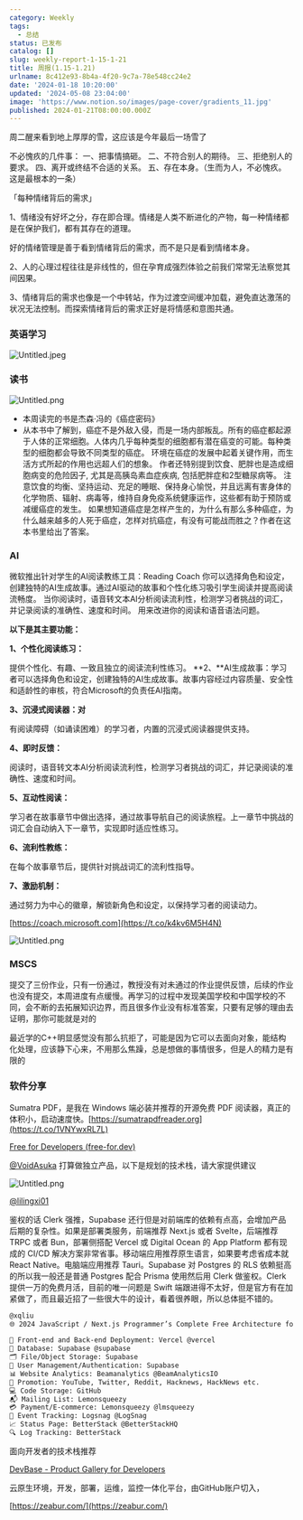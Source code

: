 ```yaml
---
category: Weekly
tags:
  - 总结
status: 已发布
catalog: []
slug: weekly-report-1-15-1-21
title: 周报(1.15-1.21)
urlname: 8c412e93-8b4a-4f20-9c7a-78e548cc24e2
date: '2024-01-18 10:20:00'
updated: '2024-05-08 23:04:00'
image: 'https://www.notion.so/images/page-cover/gradients_11.jpg'
published: 2024-01-21T08:00:00.000Z
---
```


周二醒来看到地上厚厚的雪，这应该是今年最后一场雪了


不必愧疚的几件事：
一、把事情搞砸。
二、不符合别人的期待。
三、拒绝别人的要求。
四、离开或终结不合适的关系。
五、存在本身。（生而为人，不必愧疚。这是最根本的一条）


「每种情绪背后的需求」


1、情绪没有好坏之分，存在即合理。情绪是人类不断进化的产物，每一种情绪都是在保护我们，都有其存在的道理。


好的情绪管理是善于看到情绪背后的需求，而不是只是看到情绪本身。


2、人的心理过程往往是非线性的，但在孕育成强烈体验之前我们常常无法察觉其间因果。


3、情绪背后的需求也像是一个中转站，作为过渡空间缓冲加载，避免直达激荡的状况无法控制。而探索情绪背后的需求正好是将情感和意图共通。


### 英语学习


![Untitled.jpeg](https://prod-files-secure.s3.us-west-2.amazonaws.com/5d24fe63-e567-4804-86f9-9fdc62e13082/faec46dc-9da5-4799-b905-c316418f1168/Untitled.jpeg?X-Amz-Algorithm=AWS4-HMAC-SHA256&X-Amz-Content-Sha256=UNSIGNED-PAYLOAD&X-Amz-Credential=ASIAZI2LB4666F47ZK3Z%2F20250309%2Fus-west-2%2Fs3%2Faws4_request&X-Amz-Date=20250309T213251Z&X-Amz-Expires=3600&X-Amz-Security-Token=IQoJb3JpZ2luX2VjEDQaCXVzLXdlc3QtMiJHMEUCIDUDRFQHWf4AXovvqTD2Ch6%2FQtT%2B72kdRHe3FNS3neHmAiEAt5pA1JLJu4AcpXgYPya558st5C1jwhu6nEoWH0EVqyEq%2FwMIfRAAGgw2Mzc0MjMxODM4MDUiDBL9Hzz80%2FKCv9r%2FVSrcAwVqGCwBDY0NoX43aPdw3oQT4UeSgztR4CmsEM5pRuVibUm8v9hxO063l1xMEL0%2FVAT5NgoeZqY00GD8Fwq2gP%2FB%2BzHvTpYefPBMIvMRw4npG5tYmQvF95PQI%2BWLqZbvnyc4nD%2B3V4rO%2Fw4dtNbsfFKjO1%2FxJSsSy76fGP4vJjbc8hOstZ3HLXxubJKLTnH1IzqoUEP%2FiPMZ3k6xRKHVOgJBo4Vfr9ffn1aI7H3xWF3bjcfkc2hGdK2NqDv%2FG5olRGTfd77Kptbx%2FyEfcDe0jAA%2BHZ6QqHQIX6QG7zsX2ZPot65uNWyS3m2nKr3afN4ZKgYm4EZ%2BeSu9XtpYSfYmVrVpcUaeF%2BsD1uiIhEy%2FR%2FhVzLdvqsQ44Xe9xH07bEDbPkyAJWndgCpdqcU7VypYwJzUGci06aN4eh3SKp7sMQmbyxHM6tgzSI%2BnVOxfASgNS8asSCJLiyJTxL2O%2B0rJ6Fuv67kt%2BpzOWnALbXxrAu3oIVaiyv%2BZsb6jykqwgmTfuKkwWJwMAs%2BVomhrUdp2cnSH1%2FNFs35vz1l5LFKiYpvPrzBWqSy4m7v6w3MppQmFf8syESDSKpiG36H5FqxS6XoijtlKgXoqdLUH2zmb71Lzll6I24ziEYgilYGaMLDft74GOqUBH2qixGmqensMxIrVtetd8KebuKjlp44czqwbMnUS9QNym2%2Foric8s3n%2BY%2BB3DasC4zyrQUaJy69iEyOcKYUj1uXLgOzCZhRhKyHhR5td24Yhn2JdYel7rUtUJDlLdSMEOqJKCTmXZNBe%2F1T6y2K9UKX0TBMexQQC7lB0742EQ%2FPiChDqRaTloS0tsXC0khbHsThso%2BX2pZ4Ufe5M6it6d8l69vNm&X-Amz-Signature=be028d27bf5c1d274e02b33eeab76e410dfa9cf4783f66f13fd82c8772c793ca&X-Amz-SignedHeaders=host&x-id=GetObject)


### 读书


![Untitled.png](https://prod-files-secure.s3.us-west-2.amazonaws.com/5d24fe63-e567-4804-86f9-9fdc62e13082/08aff459-da99-4ed5-87c6-1f4c95b62ac3/Untitled.png?X-Amz-Algorithm=AWS4-HMAC-SHA256&X-Amz-Content-Sha256=UNSIGNED-PAYLOAD&X-Amz-Credential=ASIAZI2LB4666F47ZK3Z%2F20250309%2Fus-west-2%2Fs3%2Faws4_request&X-Amz-Date=20250309T213251Z&X-Amz-Expires=3600&X-Amz-Security-Token=IQoJb3JpZ2luX2VjEDQaCXVzLXdlc3QtMiJHMEUCIDUDRFQHWf4AXovvqTD2Ch6%2FQtT%2B72kdRHe3FNS3neHmAiEAt5pA1JLJu4AcpXgYPya558st5C1jwhu6nEoWH0EVqyEq%2FwMIfRAAGgw2Mzc0MjMxODM4MDUiDBL9Hzz80%2FKCv9r%2FVSrcAwVqGCwBDY0NoX43aPdw3oQT4UeSgztR4CmsEM5pRuVibUm8v9hxO063l1xMEL0%2FVAT5NgoeZqY00GD8Fwq2gP%2FB%2BzHvTpYefPBMIvMRw4npG5tYmQvF95PQI%2BWLqZbvnyc4nD%2B3V4rO%2Fw4dtNbsfFKjO1%2FxJSsSy76fGP4vJjbc8hOstZ3HLXxubJKLTnH1IzqoUEP%2FiPMZ3k6xRKHVOgJBo4Vfr9ffn1aI7H3xWF3bjcfkc2hGdK2NqDv%2FG5olRGTfd77Kptbx%2FyEfcDe0jAA%2BHZ6QqHQIX6QG7zsX2ZPot65uNWyS3m2nKr3afN4ZKgYm4EZ%2BeSu9XtpYSfYmVrVpcUaeF%2BsD1uiIhEy%2FR%2FhVzLdvqsQ44Xe9xH07bEDbPkyAJWndgCpdqcU7VypYwJzUGci06aN4eh3SKp7sMQmbyxHM6tgzSI%2BnVOxfASgNS8asSCJLiyJTxL2O%2B0rJ6Fuv67kt%2BpzOWnALbXxrAu3oIVaiyv%2BZsb6jykqwgmTfuKkwWJwMAs%2BVomhrUdp2cnSH1%2FNFs35vz1l5LFKiYpvPrzBWqSy4m7v6w3MppQmFf8syESDSKpiG36H5FqxS6XoijtlKgXoqdLUH2zmb71Lzll6I24ziEYgilYGaMLDft74GOqUBH2qixGmqensMxIrVtetd8KebuKjlp44czqwbMnUS9QNym2%2Foric8s3n%2BY%2BB3DasC4zyrQUaJy69iEyOcKYUj1uXLgOzCZhRhKyHhR5td24Yhn2JdYel7rUtUJDlLdSMEOqJKCTmXZNBe%2F1T6y2K9UKX0TBMexQQC7lB0742EQ%2FPiChDqRaTloS0tsXC0khbHsThso%2BX2pZ4Ufe5M6it6d8l69vNm&X-Amz-Signature=14d493eab005583369dfe371df7454529254b802cb495bf59ce55d1e01454f0c&X-Amz-SignedHeaders=host&x-id=GetObject)

- 本周读完的书是杰森·冯的《癌症密码》
- 从本书中了解到，癌症不是外敌入侵，而是一场内部叛乱。所有的癌症都起源于人体的正常细胞。人体内几乎每种类型的细胞都有潜在癌变的可能。每种类型的细胞都会导致不同类型的癌症。
环境在癌症的发展中起着关键作用，而生活方式所起的作用也远超人们的想象。
作者还特别提到饮食、肥胖也是造成细胞病变的危险因子, 尤其是高胰岛素血症疾病, 包括肥胖症和2型糖尿病等。
注意饮食的均衡、坚持运动、充足的睡眠、保持身心愉悦，并且远离有害身体的化学物质、辐射、病毒等，维持自身免疫系统健康运作，这些都有助于预防或减缓癌症的发生。
如果想知道癌症是怎样产生的，为什么有那么多种癌症，为什么越来越多的人死于癌症，怎样对抗癌症，有没有可能战而胜之？作者在这本书里给出了答案。

### AI


微软推出针对学生的AI阅读教练工具：Reading Coach
你可以选择角色和设定，创建独特的AI生成故事。通过AI驱动的故事和个性化练习吸引学生阅读并提高阅读流畅度。
当你阅读时，语音转文本AI分析阅读流利性，检测学习者挑战的词汇，并记录阅读的准确性、速度和时间。
用来改进你的阅读和语音语法问题。


**以下是其主要功能：**


**1、个性化阅读练习：**


提供个性化、有趣、一致且独立的阅读流利性练习。
**2、**AI生成故事：学习者可以选择角色和设定，创建独特的AI生成故事。故事内容经过内容质量、安全性和适龄性的审核，符合Microsoft的负责任AI指南。


**3、沉浸式阅读器：对**


有阅读障碍（如诵读困难）的学习者，内置的沉浸式阅读器提供支持。


**4、即时反馈：**


阅读时，语音转文本AI分析阅读流利性，检测学习者挑战的词汇，并记录阅读的准确性、速度和时间。


**5、互动性阅读：**


学习者在故事章节中做出选择，通过故事导航自己的阅读旅程。上一章节中挑战的词汇会自动纳入下一章节，实现即时适应性练习。


**6、流利性教练：**


在每个故事章节后，提供针对挑战词汇的流利性指导。


**7、激励机制：**


通过努力为中心的徽章，解锁新角色和设定，以保持学习者的阅读动力。


[https://coach.microsoft.com](https://t.co/k4kv6M5H4N)


![Untitled.png](https://prod-files-secure.s3.us-west-2.amazonaws.com/5d24fe63-e567-4804-86f9-9fdc62e13082/8f53d036-0cfc-469d-a837-f15107675ae4/Untitled.png?X-Amz-Algorithm=AWS4-HMAC-SHA256&X-Amz-Content-Sha256=UNSIGNED-PAYLOAD&X-Amz-Credential=ASIAZI2LB4666F47ZK3Z%2F20250309%2Fus-west-2%2Fs3%2Faws4_request&X-Amz-Date=20250309T213251Z&X-Amz-Expires=3600&X-Amz-Security-Token=IQoJb3JpZ2luX2VjEDQaCXVzLXdlc3QtMiJHMEUCIDUDRFQHWf4AXovvqTD2Ch6%2FQtT%2B72kdRHe3FNS3neHmAiEAt5pA1JLJu4AcpXgYPya558st5C1jwhu6nEoWH0EVqyEq%2FwMIfRAAGgw2Mzc0MjMxODM4MDUiDBL9Hzz80%2FKCv9r%2FVSrcAwVqGCwBDY0NoX43aPdw3oQT4UeSgztR4CmsEM5pRuVibUm8v9hxO063l1xMEL0%2FVAT5NgoeZqY00GD8Fwq2gP%2FB%2BzHvTpYefPBMIvMRw4npG5tYmQvF95PQI%2BWLqZbvnyc4nD%2B3V4rO%2Fw4dtNbsfFKjO1%2FxJSsSy76fGP4vJjbc8hOstZ3HLXxubJKLTnH1IzqoUEP%2FiPMZ3k6xRKHVOgJBo4Vfr9ffn1aI7H3xWF3bjcfkc2hGdK2NqDv%2FG5olRGTfd77Kptbx%2FyEfcDe0jAA%2BHZ6QqHQIX6QG7zsX2ZPot65uNWyS3m2nKr3afN4ZKgYm4EZ%2BeSu9XtpYSfYmVrVpcUaeF%2BsD1uiIhEy%2FR%2FhVzLdvqsQ44Xe9xH07bEDbPkyAJWndgCpdqcU7VypYwJzUGci06aN4eh3SKp7sMQmbyxHM6tgzSI%2BnVOxfASgNS8asSCJLiyJTxL2O%2B0rJ6Fuv67kt%2BpzOWnALbXxrAu3oIVaiyv%2BZsb6jykqwgmTfuKkwWJwMAs%2BVomhrUdp2cnSH1%2FNFs35vz1l5LFKiYpvPrzBWqSy4m7v6w3MppQmFf8syESDSKpiG36H5FqxS6XoijtlKgXoqdLUH2zmb71Lzll6I24ziEYgilYGaMLDft74GOqUBH2qixGmqensMxIrVtetd8KebuKjlp44czqwbMnUS9QNym2%2Foric8s3n%2BY%2BB3DasC4zyrQUaJy69iEyOcKYUj1uXLgOzCZhRhKyHhR5td24Yhn2JdYel7rUtUJDlLdSMEOqJKCTmXZNBe%2F1T6y2K9UKX0TBMexQQC7lB0742EQ%2FPiChDqRaTloS0tsXC0khbHsThso%2BX2pZ4Ufe5M6it6d8l69vNm&X-Amz-Signature=3a89a173227e1cf5574645561332fb1136047f76dfcaa1b1f4c18c2aa59972e7&X-Amz-SignedHeaders=host&x-id=GetObject)


### MSCS


提交了三份作业，只有一份通过，教授没有对未通过的作业提供反馈，后续的作业也没有提交，本周进度有点缓慢。再学习的过程中发现美国学校和中国学校的不同，会不断的去拓展知识边界，而且很多作业没有标准答案，只要有足够的理由去证明，那你可能就是对的


最近学的C++明显感觉没有那么抗拒了，可能是因为它可以去面向对象，能结构化处理，应该静下心来，不用那么焦躁，总是想做的事情很多，但是人的精力是有限的


### 软件分享


Sumatra PDF，是我在 Windows 端必装并推荐的开源免费 PDF 阅读器，真正的体积小，启动速度快。[https://sumatrapdfreader.org](https://t.co/1VNYwxRL7L)


[Free for Developers (free-for.dev)](https://free-for.dev/#/)


[@VoidAsuka](https://twitter.com/VoidAsuka) 打算做独立产品，以下是规划的技术栈，请大家提供建议


![Untitled.png](https://prod-files-secure.s3.us-west-2.amazonaws.com/5d24fe63-e567-4804-86f9-9fdc62e13082/93561a3c-b2bc-4a43-bbc5-67e3f740ed5e/Untitled.png?X-Amz-Algorithm=AWS4-HMAC-SHA256&X-Amz-Content-Sha256=UNSIGNED-PAYLOAD&X-Amz-Credential=ASIAZI2LB4666F47ZK3Z%2F20250309%2Fus-west-2%2Fs3%2Faws4_request&X-Amz-Date=20250309T213251Z&X-Amz-Expires=3600&X-Amz-Security-Token=IQoJb3JpZ2luX2VjEDQaCXVzLXdlc3QtMiJHMEUCIDUDRFQHWf4AXovvqTD2Ch6%2FQtT%2B72kdRHe3FNS3neHmAiEAt5pA1JLJu4AcpXgYPya558st5C1jwhu6nEoWH0EVqyEq%2FwMIfRAAGgw2Mzc0MjMxODM4MDUiDBL9Hzz80%2FKCv9r%2FVSrcAwVqGCwBDY0NoX43aPdw3oQT4UeSgztR4CmsEM5pRuVibUm8v9hxO063l1xMEL0%2FVAT5NgoeZqY00GD8Fwq2gP%2FB%2BzHvTpYefPBMIvMRw4npG5tYmQvF95PQI%2BWLqZbvnyc4nD%2B3V4rO%2Fw4dtNbsfFKjO1%2FxJSsSy76fGP4vJjbc8hOstZ3HLXxubJKLTnH1IzqoUEP%2FiPMZ3k6xRKHVOgJBo4Vfr9ffn1aI7H3xWF3bjcfkc2hGdK2NqDv%2FG5olRGTfd77Kptbx%2FyEfcDe0jAA%2BHZ6QqHQIX6QG7zsX2ZPot65uNWyS3m2nKr3afN4ZKgYm4EZ%2BeSu9XtpYSfYmVrVpcUaeF%2BsD1uiIhEy%2FR%2FhVzLdvqsQ44Xe9xH07bEDbPkyAJWndgCpdqcU7VypYwJzUGci06aN4eh3SKp7sMQmbyxHM6tgzSI%2BnVOxfASgNS8asSCJLiyJTxL2O%2B0rJ6Fuv67kt%2BpzOWnALbXxrAu3oIVaiyv%2BZsb6jykqwgmTfuKkwWJwMAs%2BVomhrUdp2cnSH1%2FNFs35vz1l5LFKiYpvPrzBWqSy4m7v6w3MppQmFf8syESDSKpiG36H5FqxS6XoijtlKgXoqdLUH2zmb71Lzll6I24ziEYgilYGaMLDft74GOqUBH2qixGmqensMxIrVtetd8KebuKjlp44czqwbMnUS9QNym2%2Foric8s3n%2BY%2BB3DasC4zyrQUaJy69iEyOcKYUj1uXLgOzCZhRhKyHhR5td24Yhn2JdYel7rUtUJDlLdSMEOqJKCTmXZNBe%2F1T6y2K9UKX0TBMexQQC7lB0742EQ%2FPiChDqRaTloS0tsXC0khbHsThso%2BX2pZ4Ufe5M6it6d8l69vNm&X-Amz-Signature=babb881a79eaf5b088d0da2c3125ba363340e5f0cbdc7fcc9d9b7de55af70b3c&X-Amz-SignedHeaders=host&x-id=GetObject)


[@lilingxi01](https://twitter.com/lilingxi01)


鉴权的话 Clerk 强推，Supabase 还行但是对前端库的依赖有点高，会增加产品后期的复杂性。如果是部署类服务，前端推荐 Next.js 或者 Svelte，后端推荐 TRPC 或者 Bun，部署侧搭配 Vercel 或 Digital Ocean 的 App Platform 都有现成的 CI/CD 解决方案非常省事。移动端应用推荐原生语言，如果要考虑省成本就 React Native。电脑端应用推荐 Tauri。Supabase 对 Postgres 的 RLS 依赖挺高的所以我一般还是普通 Postgres 配合 Prisma 使用然后用 Clerk 做鉴权。Clerk 提供一万的免费月活，目前的唯一问题是 Swift 端跟进得不太好，但是官方有在加紧做了，而且最近招了一些很大牛的设计，看着很养眼，所以总体挺不错的。


```markdown
@xqliu
🌐 2024 JavaScript / Next.js Programmer’s Complete Free Architecture for solo entrepreneur:

🔧 Front-end and Back-end Deployment: Vercel @vercel
💾 Database: Supabase @supabase
🗂️ File/Object Storage: Supabase
👥 User Management/Authentication: Supabase
📊 Website Analytics: Beamanalytics @BeamAnalyticsIO
📣 Promotion: YouTube, Twitter, Reddit, Hacknews, HackNews etc. 
💻 Code Storage: GitHub
📬 Mailing List: Lemonsqueezy
💳 Payment/E-commerce: Lemonsqueezy @lmsqueezy
📌 Event Tracking: Logsnag @LogSnag
📈 Status Page: BetterStack @BetterStackHQ
🔍 Log Tracking: BetterStack
```


面向开发者的技术栈推荐


[DevBase - Product Gallery for Developers](https://devbase.fyi/)


云原生环境，开发，部署，运维，监控一体化平台，由GitHub账户切入，


[https://zeabur.com/](https://zeabur.com/)

